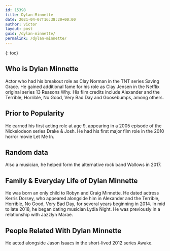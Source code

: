 ```yaml
---
id: 15398
title: Dylan Minnette
date: 2021-04-07T16:38:20+00:00
author: victor
layout: post
guid: /dylan-minnette/
permalink: /dylan-minnette/
---
```



{: toc}


## Who is Dylan Minnette



Actor who had his breakout role as Clay Norman in the TNT series Saving Grace. He gained additional fame for his role as Clay Jensen in the Netflix original series 13 Reasons Why. His film credits include Alexander and the Terrible, Horrible, No Good, Very Bad Day and Goosebumps, among others.

                
                
                
## Prior to Popularity



He earned his first acting role at age 9, appearing in a 2005 episode of the Nickelodeon series Drake & Josh. He had his first major film role in the 2010 horror movie Let Me In.

                
                
                
## Random data



Also a musician, he helped form the alternative rock band Wallows in 2017.

                
                
                
## Family & Everyday Life of Dylan Minnette



He was born an only child to Robyn and Craig Minnette. He dated actress Kerris Dorsey, who appeared alongside him in Alexander and the Terrible, Horrible, No Good, Very Bad Day, for several years beginning in 2014. In mid to late 2018, he began dating musician Lydia Night. He was previously in a relationship with Jazzlyn Marae. 

                
                
                
## People Related With Dylan Minnette



He acted alongside Jason Isaacs in the short-lived 2012 series Awake.

                
              
            
          
          
          